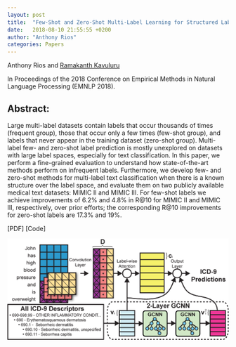 ```yaml
---
layout: post
title:  "Few-Shot and Zero-Shot Multi-Label Learning for Structured Label Spaces"
date:   2018-08-10 21:55:55 +0200
author: "Anthony Rios"
categories: Papers
---
```


Anthony Rios and <a href="http://protocols.netlab.uky.edu/~rvkavu2/">Ramakanth Kavuluru</a>

In Proceedings of the 2018 Conference on Empirical Methods in Natural Language Processing (EMNLP 2018).

## Abstract:
Large multi-label datasets contain labels that occur thousands of times (frequent group), those that occur only a few times (few-shot group), and labels that never appear in the training dataset (zero-shot group). Multi-label few- and zero-shot label prediction is mostly unexplored on datasets with large label spaces, especially for text classification. In this paper, we perform a fine-grained evaluation to understand how state-of-the-art methods perform on infrequent labels. Furthermore, we develop few- and zero-shot methods for  multi-label text classification when there is a known structure over the label space, and evaluate them on two publicly available medical text datasets: MIMIC II and MIMIC III. For few-shot labels we achieve improvements of 6.2% and 4.8% in R@10 for MIMIC II and MIMIC III, respectively, over prior efforts; the corresponding R@10 improvements for zero-shot labels are 17.3% and 19%. 

[PDF] [Code]

<div style="text-align:center"><img src="/images/emnlp-2018-method.png" /></div>
